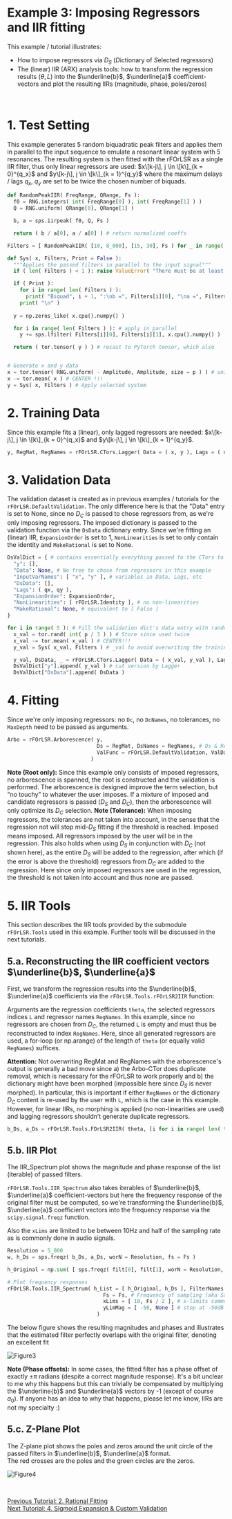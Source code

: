 # Example 3: Imposing Regressors and IIR fitting
This example / tutorial illustrates:
- How to impose regressors via $D_S$ (*D*ictionary of *S*elected regressors)
- The (linear) IIR (ARX) analysis tools: how to transform the regression results ($\theta, L$) into the $\underline{b}$, $\underline{a}$ coefficient-vectors and plot the resulting IIRs (magnitude, phase, poles/zeros)

<br/>

# 1. Test Setting

This example generates 5 random biquadratic peak filters and applies them in parallel to the input sequence to emulate a resonant linear system with 5 resonances. The resulting system is then fitted with the rFOrLSR as a single IIR filter, thus only linear regressors are used: $x\[k-j\], j \in \[k\]_{k = 0}^{q_x}$ and $y\[k-j\], j \in \[k\]_{k = 1}^{q_y}$ where the maximum delays / lags $q_x,\ q_y$ are set to be twice the chosen number of biquads.


``` python
def RandomPeakIIR( FreqRange, QRange, Fs ):
  f0 = RNG.integers( int( FreqRange[0] ), int( FreqRange[1] ) )
  Q = RNG.uniform( QRange[0], QRange[1] )

  b, a = sps.iirpeak( f0, Q, Fs )

  return ( b / a[0], a / a[0] ) # return normalized coeffs

Filters = [ RandomPeakIIR( [10, 8_000], [15, 30], Fs ) for _ in range( nBiquads ) ]

def Sys( x, Filters, Print = False ):
  """Applies the passed filters in parallel to the input signal"""
  if ( len( Filters ) < 1 ): raise ValueError( "There must be at least one filter" )

  if ( Print ): 
    for i in range( len( Filters ) ):
      print( "Biquad", i + 1, ":\nb =", Filters[i][0], "\na =", Filters[i][1] )
    print( "\n" )
  
  y = np.zeros_like( x.cpu().numpy() )

  for i in range( len( Filters ) ): # apply in parallel
    y += sps.lfilter( Filters[i][0], Filters[i][1], x.cpu().numpy() )

  return ( tor.tensor( y ) ) # recast to PyTorch tensor, which also


# Generate x and y data
x = tor.tensor( RNG.uniform( - Amplitude, Amplitude, size = p ) ) # uniformly distributed white noise
x -= tor.mean( x ) # CENTER !!!
y = Sys( x, Filters ) # Apply selected system
```

# 2. Training Data

Since this example fits a (linear), only lagged regressors are needed: $x\[k-j\], j \in \[k\]_{k = 0}^{q_x}$ and $y\[k-j\], j \in \[k\]_{k = 1}^{q_y}$.

``` python	
y, RegMat, RegNames = rFOrLSR.CTors.Lagger( Data = ( x, y ), Lags = ( qx, qy ) ) # Create the delayed regressors (cut to q to only have swung-in system)
```	

# 3. Validation Data

The validation dataset is created as in previous examples / tutorials for the `rFOrLSR.DefaultValidation`. The only difference here is that the "Data" entry is set to None, since no $D_C$ is passed to chose regressors from, as we're only imposing regressors. The imposed dictionary is passed to the validation function via the `DsData` dictionary entry. Since we're fitting an (linear) IIR, `ExpansionOrder` is set to 1, `NonLinearities` is set to only contain the identity and `MakeRational` is set to None.

``` python	
DsValDict = { # contains essentially everything passed to the CTors to reconstruct the regressors
  "y": [],
  "Data": None, # No free to chose from regressors in this example
  "InputVarNames": [ "x", "y" ], # variables in Data, Lags, etc
  "DsData": [],
  "Lags": ( qx, qy ),
  "ExpansionOrder": ExpansionOrder,
  "NonLinearities": [ rFOrLSR.Identity ], # no non-linearities
  "MakeRational": None, # equivalent to [ False ]
}

for i in range( 5 ): # Fill the validation dict's data entry with randomly generated validation data
  x_val = tor.rand( int( p / 3 ) ) # Store since used twice
  x_val -= tor.mean( x_val ) # CENTER!!!
  y_val = Sys( x_val, Filters ) # _val to avoid overwriting the training y

  y_val, DsData, _ = rFOrLSR.CTors.Lagger( Data = ( x_val, y_val ), Lags = ( qx, qy ) ) # RegName not needed since same as training
  DsValDict["y"].append( y_val ) # cut version by Lagger
  DsValDict["DsData"].append( DsData )
```
# 4. Fitting

Since we're only imposing regressors: no `Dc`, no `DcNames`, no tolerances, no `MaxDepth` need to be passed as arguments.

``` python	
Arbo = rFOrLSR.Arborescence( y,
                             Ds = RegMat, DsNames = RegNames, # Ds & Regressor names, being dictionary of selected regressors
                             ValFunc = rFOrLSR.DefaultValidation, ValData = DsValDict, # Validation function and dictionary
                           )
```
**Note (Root only):** Since this example only consists of imposed regressors, no arborescence is spanned, the root is constructed and the validation is performed. The arborescence is designed improve the term selection, but “no touchy” to whatever the user imposes. If a mixture of imposed and candidate regressors is passed ($D_S$ and $D_C$), then the arborescence will only optimize its $D_C$ selection.
**Note (Tolerance):** When imposing regressors, the tolerances are not taken into account, in the sense that the regression not will stop mid-$D_S$ fitting if the threshold is reached. Imposed means imposed. All regressors imposed by the user will be in the regression. This also holds when using $D_S$ in conjunction with $D_C$ (not shown here), as the entire $D_S$ will be added to the regression, after which (if the error is above the threshold) regressors from $D_C$ are added to the regression. Here since only imposed regressors are used in the regression, the threshold is not taken into account and thus none are passed.

# 5. IIR Tools

This section describes the IIR tools provided by the submodule `rFOrLSR.Tools` used in this example. Further tools will be discussed in the next tutorials.

## 5.a. Reconstructing the IIR coefficient vectors $\underline{b}$, $\underline{a}$

First, we transform the regression results into the $\underline{b}$, $\underline{a}$ coefficients via the `rFOrLSR.Tools.rFOrLSR2IIR` function:

Arguments are the regression coefficients `theta`, the selected regressors indices `L` and regressor names `RegNames`.
In this example, since no regressors are chosen from $D_C$, the returned `L` is empty and must thus be reconstructed to index `RegNames`. Here, since all generated regressors are used, a for-loop (or np.arange) of the length of `theta` (or equally valid `RegNames`) suffices.

**Attention:** Not overwriting RegMat and RegNames with the arborescence's output is generally a bad move since a) the Arbo-CTor does duplicate removal, which is necessary for the rFOrLSR to work properly and b) the dictionary might have been morphed (impossible here since $D_S$ is never morphed).
In particular, this is important if either `RegNames` or the dictionary $D_C$ content is re-used by the user with `L`, which is the case in this example. However, for linear IIRs, no morphing is applied (no non-linearities are used) and lagging regressors shouldn’t generate duplicate regressors.


``` python
b_Ds, a_Ds = rFOrLSR.Tools.FOrLSR2IIR( theta, [i for i in range( len( theta ) )], RegNames ) # reconstruct L since empty as no terms selected, here all are taken in order`
```

## 5.b. IIR Plot
The IIR_Spectrum plot shows the magnitude and phase response of the list (iterable) of passed filters.  

`rFOrLSR.Tools.IIR_Spectrum` also takes iterables of $\underline{b}$, $\underline{a}$ coefficient-vectors but here the frequency response of the original filter must be computed, so we're transforming the $\underline{b}$, $\underline{a}$ coefficient vectors into the frequency response via the `scipy.signal.freqz` function.

Also the `xLims` are limited to be between 10Hz and half of the sampling rate as is commonly done in audio signals.


``` python
Resolution = 5_000
w, h_Ds = sps.freqz( b_Ds, a_Ds, worN = Resolution, fs = Fs )

h_Original = np.sum( [ sps.freqz( filt[0], filt[1], worN = Resolution, fs = Fs )[1] for filt in Filters ], axis = 0 ) # sum since parallel filters

# Plot frequency responses
rFOrLSR.Tools.IIR_Spectrum( h_List = [ h_Original, h_Ds ], FilterNames = [ 'Original', 'Estimated' ], # what to plot
                               Fs = Fs, # Frequency of sampling (aka Sampling rate)
                               xLims = [ 10, Fs / 2 ], # x-limits common to both plots
                               yLimMag = [ -50, None ] # stop at -50dB but make upper-limit data dependent with None
                             )                          
```
The below figure shows the resulting magnitudes and phases and illustrates that the estimated filter perfectly overlaps with the original filter, denoting an excellent fit

![Figure3](https://github.com/Stee-T/rFOrLSR/blob/main/Examples/3_Only_Ds_and_IIR/Figure_3.png)

**Note (Phase offsets):** In some cases, the fitted filter has a phase offset of exactly $\pm \pi$ radians (despite a correct magnitude response). It's a bit unclear to me why this  happens but this can trivially be compensated by multiplying the $\underline{b}$ and $\underline{a}$ vectors by -1 (except of course $a_0$). If anyone has an idea to why that happens, please let me know, IIRs are not my specialty :)

## 5.c. Z-Plane Plot
The Z-plane plot shows the poles and zeros around the unit circle of the passed filters in $\underline{b}$, $\underline{a}$ format.  
The red crosses are the poles and the green circles are the zeros.

![Figure4](https://github.com/Stee-T/rFOrLSR/blob/main/Examples/3_Only_Ds_and_IIR/Figure_4.png)

<br/>

[Previous Tutorial: 2. Rational Fitting](https://github.com/Stee-T/rFOrLSR/tree/main/Examples/2_Rational_Fitting)  
[Next Tutorial: 4. Sigmoid Expansion & Custom Validation](https://github.com/Stee-T/rFOrLSR/tree/main/Examples/4_tanh)
